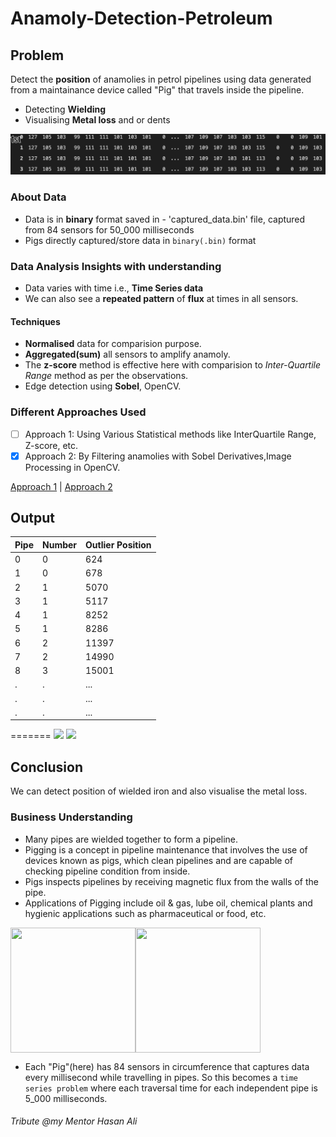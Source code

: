 # Anamoly-Detection-Petroleum

## Problem
Detect the **position** of anamolies in petrol pipelines using data generated from a maintainance device called "Pig" that travels inside the pipeline.
- Detecting **Wielding**
- Visualising **Metal loss** and or dents

<img src='process.gif'/>

### About Data
- Data is in **binary** format saved in - 'captured_data.bin' file, captured from 84 sensors for 50_000 milliseconds
- Pigs directly captured/store data in `binary(.bin)` format

### Data Analysis Insights with understanding
- Data varies with time i.e., **Time Series data**
- We can also see a **repeated pattern** of **flux** at times in all sensors.
   
#### Techniques 
- **Normalised** data for comparision purpose.
- **Aggregated(sum)** all sensors to amplify anamoly.
- The **z-score** method is effective here with comparision to *Inter-Quartile Range* method as per the observations.
- Edge detection using **Sobel**, OpenCV.

### Different Approaches Used
- [ ] Approach 1: Using Various Statistical methods like InterQuartile Range, Z-score, etc.     
- [x] Approach 2: By Filtering anamolies with Sobel Derivatives,Image Processing in OpenCV.

[Approach 1](Notebooks/anamoly-detection.ipynb) | [Approach 2](Notebooks/anamoly-detection-using-image.ipynb)


## Output

|Pipe | Number|Outlier Position|
|-----|-------|----------------|
|0 | 0 | 624 |
|1 | 0 | 678 |
|2 | 1 | 5070 |
|3 | 1 | 5117 |
|4 | 1 | 8252 |
|5 | 1 | 8286 |
|6 | 2 | 11397 |
|7 | 2 | 14990 |
|8 | 3 | 15001 |
|. | . | ... |
|. | . | ... |
|. | . | ... |

=======
<img src='Images/Visualised-Pipes/Analysed/Pipe-8.png' />
<img src='Images/Visualised-Pipes/Wield-Positions/Pipe-8.png'/>

## Conclusion
We can detect position of wielded iron and also visualise the metal loss.

### Business Understanding
- Many pipes are wielded together to form a pipeline.
- Pigging is a concept in pipeline maintenance that involves the use of devices known as pigs, which clean pipelines and are capable of checking pipeline condition from inside.
- Pigs inspects pipelines by receiving magnetic flux from the walls of the pipe.
- Applications of Pigging include oil & gas, lube oil, chemical plants and hygienic applications such as pharmaceutical or food, etc.

<div style="display:flex"><img src='Images/petrol-pipe.jpg' width=200 height=200/>
<img src='Images/pig.jpg' width=200 height=200/></div>

- Each "Pig"(here) has 84 sensors in circumference that captures data every millisecond while travelling in pipes. So this becomes a `time series problem` where each traversal time for each independent pipe is 5_000 milliseconds.

###### Tribute @my Mentor Hasan Ali

